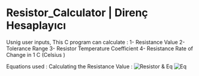 # Resistor_Calculator | Direnç Hesaplayıcı

Usnig user inputs, This C program  can calculate :
  1- Resistance Value
  2- Tolerance Range
  3- Resistor Temperature Coefficient 
  4- Resistance Rate of Change in 1 C (Celsius )
  
  Equations used :
  Calculating the Resistance Value :
   ![Resistor & Eq](https://circuitdigest.com/sites/default/files/inlineimages/resistor-color-code.png)
   ![Eq](https://circuitdigest.com/sites/default/files/inlineimages/resistance-calculation.png)
